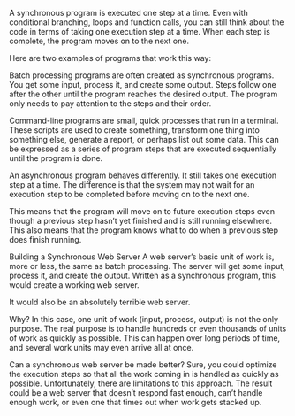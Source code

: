 A synchronous program is executed one step at a time. Even with conditional branching, loops and function calls, you can still think about the code in terms of taking one execution step at a time. When each step is complete, the program moves on to the next one.

Here are two examples of programs that work this way:

Batch processing programs are often created as synchronous programs. You get some input, process it, and create some output. Steps follow one after the other until the program reaches the desired output. The program only needs to pay attention to the steps and their order.

Command-line programs are small, quick processes that run in a terminal. These scripts are used to create something, transform one thing into something else, generate a report, or perhaps list out some data. This can be expressed as a series of program steps that are executed sequentially until the program is done.

An asynchronous program behaves differently. It still takes one execution step at a time. The difference is that the system may not wait for an execution step to be completed before moving on to the next one.

This means that the program will move on to future execution steps even though a previous step hasn’t yet finished and is still running elsewhere. This also means that the program knows what to do when a previous step does finish running.

Building a Synchronous Web Server
A web server’s basic unit of work is, more or less, the same as batch processing. The server will get some input, process it, and create the output. Written as a synchronous program, this would create a working web server.

It would also be an absolutely terrible web server.

Why? In this case, one unit of work (input, process, output) is not the only purpose. The real purpose is to handle hundreds or even thousands of units of work as quickly as possible. This can happen over long periods of time, and several work units may even arrive all at once.

Can a synchronous web server be made better? Sure, you could optimize the execution steps so that all the work coming in is handled as quickly as possible. Unfortunately, there are limitations to this approach. The result could be a web server that doesn’t respond fast enough, can’t handle enough work, or even one that times out when work gets stacked up.